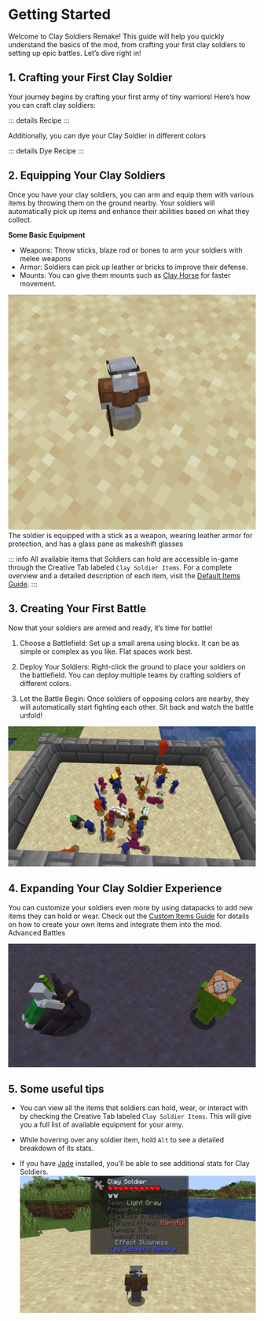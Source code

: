 # Getting Started

Welcome to Clay Soldiers Remake! This guide will help you quickly understand the basics of the mod,
from crafting your first clay soldiers to setting up epic battles. Let’s dive right in!

## 1. Crafting your First Clay Soldier

Your journey begins by crafting your first army of tiny warriors! Here’s how you can craft clay soldiers:

::: details Recipe
<recipe-crafting
slot_2 = "clay_ball"
slot_5 = "soul_sand"
result="clay_soldier" amount="4"/>
:::


Additionally, you can dye your Clay Soldier in different colors

::: details Dye Recipe
<SoldierRecipe/>
:::

## 2. Equipping Your Clay Soldiers

Once you have your clay soldiers,
you can arm and equip them with various items by throwing them on the ground nearby.
Your soldiers will automatically pick up items and enhance their abilities based on what they collect.

**Some Basic Equipment**

* Weapons: Throw sticks, blaze rod or bones to arm your soldiers with melee weapons
* Armor: Soldiers can pick up leather or bricks to improve their defense.
* Mounts: You can give them mounts such as [Clay Horse](wiki/items/clay-horses.md) for faster movement.

![Basic Equipped Soldier](./assets/clay-soldier-basic-equip.png)
The soldier is equipped with a stick as a weapon,
wearing leather armor for protection,
and has a glass pane as makeshift glasses

::: info 
All available items that Soldiers can hold are accessible in-game through the Creative Tab labeled `Clay Soldier Items`.
For a complete overview and a detailed description of each item, visit the [Default Items Guide](./wiki/default-items.md).
:::

## 3. Creating Your First Battle

Now that your soldiers are armed and ready, it’s time for battle!

1. Choose a Battlefield: Set up a small arena using blocks.
It can be as simple or complex as you like. Flat spaces work best.

2. Deploy Your Soldiers: Right-click the ground to place your soldiers on the battlefield.
You can deploy multiple teams by crafting soldiers of different colors.

3. Let the Battle Begin: Once soldiers of opposing colors are nearby,
they will automatically start fighting each other. Sit back and watch the battle unfold!

![Small Battle](./assets/small-battle.png)

## 4. Expanding Your Clay Soldier Experience

You can customize your soldiers even more by using datapacks to add new items they can hold or wear. Check out the [Custom Items Guide](./create-items/) for details on how to create your own items and integrate them into the mod.
Advanced Battles

![Customize Preview](./assets/customize-preview.png)

## 5. Some useful tips

* You can view all the items that soldiers can hold, wear, or interact with by checking the Creative Tab labeled `Clay Soldier Items`. This will give you a full list of available equipment for your army.

* While hovering over any soldier item, hold `Alt` to see a detailed breakdown of its stats.

* If you have [Jade](https://jademc.readthedocs.io/en/latest/) installed, you’ll be able to see additional stats for Clay Soldiers.
    ![Jade Tooltip](./assets/jade-tooltip.png)


